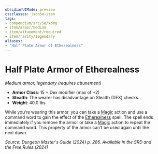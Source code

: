 ```yaml
---
obsidianUIMode: preview
cssclasses: json5e-item
tags:
- compendium/src/5e/xdmg
- item/armor/medium
- item/attunement/required
- item/rarity/legendary
aliases: 
- "Half Plate Armor of Etherealness"
---
```

# Half Plate Armor of Etherealness
*Medium armor, legendary (requires attunement)*  


- **Armor Class**: 15 + Dex modifier (max of +2)
- **Stealth**: The wearer has disadvantage on Stealth (DEX) checks.
- **Weight**: 40.0 lbs.

While you're wearing this armor, you can take a [Magic](actions.md#Magic) action and use a command word to gain the effect of the [Etherealness](/3-Mechanics/CLI/spells/etherealness-xphb.md) spell. The spell ends immediately if you remove the armor or take a [Magic](actions.md#Magic) action to repeat the command word. This property of the armor can't be used again until the next dawn.

*Source: Dungeon Master's Guide (2024) p. 286. Available in the <span title='Systems Reference Document (5.2)'>SRD</span> and the Free Rules (2024)*